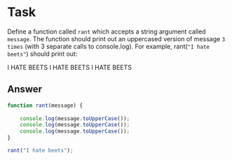 # Task 

Define a function called `rant` which accepts a string argument called `message`.  The function should print out an uppercased version of message `3 times` (with 3 separate calls to console.log).  For example, rant(`"I hate beets"`) should print out:

I HATE BEETS
I HATE BEETS
I HATE BEETS


## Answer

```javascript
function rant(message) {
    
    console.log(message.toUpperCase());
    console.log(message.toUpperCase());
    console.log(message.toUpperCase());
}

rant("I hate beets");
```
